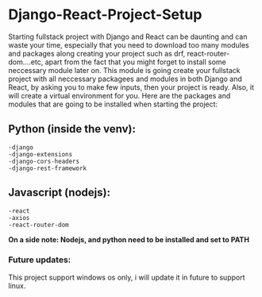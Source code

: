 # Django-React-Project-Setup

 Starting fullstack project with Django and React can be daunting and can waste your time, especially that you need to download too many modules and packages along creating your project such as drf, react-router-dom....etc, apart from the fact that you might forget to install some neccessary module later on. This module is going create your fullstack project with all neccessary packagees and modules in both Django and React, by asking you to make few inputs, then your project is ready. Also, it will create a virtual environment for you.
   Here are the packages and modules that are going to be installed when starting the project:
   
   ## Python (inside the venv):
    -django
    -django-extensions
    -django-cors-headers
    -django-rest-framework
    
   ## Javascript (nodejs):
    -react
    -axios
    -react-router-dom
   
    
**On a side note: Nodejs, and python need to be installed and set to PATH**
 
  
### Future updates:
This project support windows os only, i will update it in future to support linux.